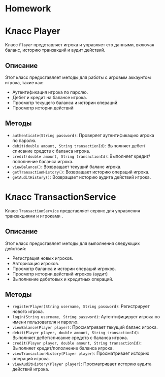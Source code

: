 # Homework


# Класс Player
Класс `Player` представляет игрока и управляет его данными, включая баланс, историю транзакций и аудит действий.
## Описание
Этот класс предоставляет методы для работы с игровым аккаунтом игрока, такие как:
- Аутентификация игрока по паролю.
- Дебет и кредит на балансе игрока.
- Просмотр текущего баланса и истории операций.
- Просмотр истории действий
## Методы
- `authenticate(String password)`: Проверяет аутентификацию игрока по паролю.
- `debit(double amount, String transactionId)`: Выполняет дебет/списание средств с баланса игрока.
- `credit(double amount, String transactionId)`: Выполняет кредит/пополнение баланса игрока.
- `viewBalance()`: Возвращает текущий баланс игрока.
- `getTransactionHistory()`: Возвращает историю операций игрока.
- `getAuditHistory()`: Возвращает историю аудита действий игрока.

# Класс TransactionService
Класс `TransactionService` представляет сервис для управления транзакциями и игроками .
## Описание
Этот класс предоставляет методы для выполнения следующих действий:
- Регистрация новых игроков.
- Авторизация игроков.
- Просмотр баланса и истории операций игроков.
- Просмотр истории действий игроков (аудит)
- Выполнение дебетовых и кредитных операций.
## Методы
- `registerPlayer(String username, String password)`: Регистрирует нового игрока.
- `login(String username, String password)`: Аутентифицирует игрока по имени пользователя и паролю.
- `viewBalance(Player player)`: Просматривает текущий баланс игрока.
- `debit(Player player, double amount, String transactionId)`: Выполняет дебет/списание средств с баланса игрока.
- `credit(Player player, double amount, String transactionId)`: Выполняет кредит/пополнение баланса игрока.
- `viewTransactionHistory(Player player)`: Просматривает историю операций игрока.
- `viewAuditHistory(Player player)`: Просматривает историю аудита действий игрока.
